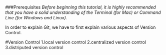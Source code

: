 ###Prerequisites
*Before beginning this tutorial, it is highly recommended that you have a solid understanding of the Terminal (for Mac) or Command Line (for Windows and Linux).*

In order to explain Git, we have to first explain various aspects of Version Control.


#Version Control
1.local version control
2.centralized version control
3.distriputed version control
